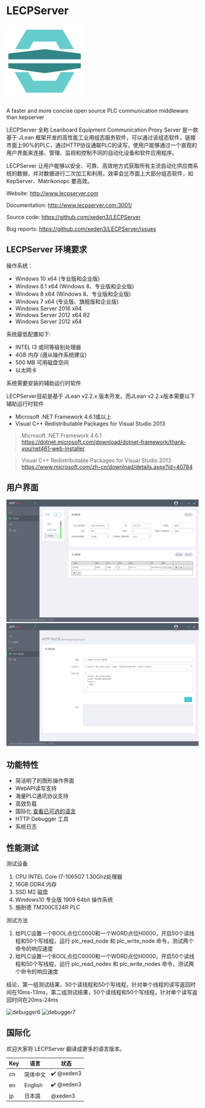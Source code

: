 # LECPServer

<img src="./logo/VI1_LECP.png" width="200" height="200" />

A faster and more concise open source PLC communication middleware than kepserver

LECPServer 全称 Leanboard Equipment Communication Proxy Server 是一款基于 JLean 框架开发的高性能工业用组态服务软件，可以通过该组态软件，链接市面上90%的PLC，通过HTTP协议通联PLC的读写，使用户能够通过一个直观的用户界面来连接、管理、监视和控制不同的自动化设备和软件应用程序。

LECPServer 让用户能够以安全、可靠、高效地方式获取所有主流自动化供应商系统的数据，并对数据进行二次加工和利用，效率会比市面上大部分组态软件，如KepServer、Matrikonopc 要高效。


Website: http://www.lecpserver.com

Documentation: http://www.lecpserver.com:3001/

Source code: https://github.com/xeden3/LECPServer

Bug reports: https://github.com/xeden3/LECPServer/issues

## LECPServer 环境要求

操作系统：

* Windows 10 x64 (专业版和企业版)
* Windows 8.1 x64 (Windows 8、专业版和企业版)
* Windows 8 x64 (Windows 8、专业版和企业版)
* Windows 7 x64 (专业版、旗舰版和企业版)
* Windows Server 2016 x64
* Windows Server 2012 x64 R2
* Windows Server 2012 x64

系统最低配置如下:

* INTEL I3 或同等级别处理器
* 4GB 内存 (遵从操作系统建议)
* 500 MB 可用磁盘空间
* 以太网卡

系统需要安装的辅助运行时软件

LECPServer目前是基于 JLean v2.2.x 版本开发，而JLean v2.2.x版本需要以下辅助运行时软件

* Microsoft .NET Framework 4.6.1或以上
* Visual C++ Redistributable Packages for Visual Studio 2013

> Microsoft .NET Framework 4.6.1 https://dotnet.microsoft.com/download/dotnet-framework/thank-you/net461-web-installer

> Visual C++ Redistributable Packages for Visual Studio 2013 https://www.microsoft.com/zh-cn/download/details.aspx?id=40784

## 用户界面

![ofins](./imgs/ofins_04.jpg)
![webapi](./imgs/webapi.jpg)

## 功能特性

* 简洁明了的图形操作界面
* WebAPI读写支持
* 海量PLC通讯协议支持
* 高效负载
* 国际化 [查看已可选的语言](#国际化)
* HTTP Debugger 工具
* 系统日志


## 性能测试

测试设备
1. CPU INTEL Core I7-1065G7 1.30Ghz处理器
2. 16GB DDR4 内存
3. SSD M2 磁盘
4. Windows10 专业版 1909 64bit 操作系统
5. 施耐德 TM200CE24R PLC

测试方法
1. 给PLC设置一个BOOL点位C0000和一个WORD点位H0000，开启50个读线程和50个写线程，运行 plc_read_node 和 plc_write_node 命令，测试两个命令的响应速度
2. 给PLC设置一个BOOL点位C0000和一个WORD点位H0000，开启50个读线程和50个写线程，运行 plc_read_nodes 和 plc_write_nodes 命令，测试两个命令的响应速度

结论，第一组测试结果，50个读线程和50个写线程，针对单个线程的读写返回时间在10ms-13ms，第二组测试结果，50个读线程和50个写线程，针对单个读写返回时间在20ms-24ms


![debugger6](./imgs/debug_06.gif)
![debugger7](./imgs/debug_07.gif)


## 国际化
欢迎大家将 LECPServer 翻译成更多的语言版本。


| Key | 语言 |状态|
|----- |------|----|
| cn | 简体中文 | ✔️ @xeden3
| en| English | ✔️ @xeden3
| jp | 日本語 | @xeden3

